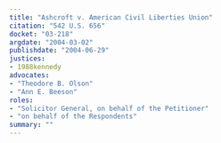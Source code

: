 ```yaml
---
title: "Ashcroft v. American Civil Liberties Union"
citation: "542 U.S. 656"
docket: "03-218"
argdate: "2004-03-02"
publishdate: "2004-06-29"
justices:
- 1988kennedy
advocates:
- "Theodore B. Olson"
- "Ann E. Beeson"
roles:
- "Solicitor General, on behalf of the Petitioner"
- "on behalf of the Respondents"
summary: ""
---
```


